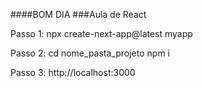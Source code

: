 ####BOM DIA
###Aula de React

Passo 1:
npx create-next-app@latest myapp

Passo 2:
cd nome_pasta_projeto
npm i

Passo 3:
 http://localhost:3000